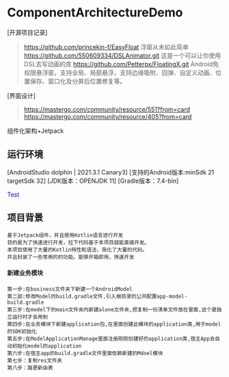 # ComponentArchitectureDemo

[开源项目记录]
> https://github.com/princekin-f/EasyFloat       浮窗从未如此简单
> https://github.com/550609334/DSLAnimator.git   这是一个可以让你使用DSL去写动画的库
> https://github.com/Petterpx/FloatingX.git      Android免权限悬浮窗，支持全局、局部悬浮，支持边缘吸附、回弹、自定义动画、位置保存、窗口化及分屏后位置修复等。

[界面设计]
> https://mastergo.com/community/resource/551?from=card
> https://mastergo.com/community/resource/405?from=card

组件化架构+Jetpack

## 运行环境

[AndroidStudio dolphin | 2021.3.1 Canary3]
[支持的Android版本:minSdk 21 targetSdk 32]
[JDK版本：OPENJDK 11]
[Gradle版本：7.4-bin]

<font color=Blue>Test</font>

## 项目背景

    基于Jetpack组件，并且使用Kotlin语言进行开发  
    目的是为了快速进行开发，拉下代码基于本项目就能直接开发。  
    本项目使用了大量的Kotlin特性和语法，简化了大量的代码。
    并且封装了一些常用的的功能。能够开箱即用，快速开发

#### 新建业务模块

    第一步:在business文件夹下新建一个AndroidModel
    第二部:修改Model的build.gradle文件,引入根目录的公共配置app-model-build.gradle
    第三步:在model下的main文件夹内新建alone文件夹,把复制一份清单文件放在里面,这个是独立运行时才会用到
    第四步:在业务模块下新建application包,在里面创建此模块的application类,用于model的SDK初始化
    第五步:在ModelApplicationManage里面注册刚刚创建好的application类,宿主App会自动初始化model的application
    第六步:在宿主app的build.gradle文件里面依赖新建的Mdoel模块
    第七步：复制res文件夹
    第八步：路更新由表